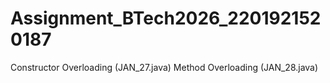 # Assignment_BTech2026_2201921520187
Constructor Overloading (JAN_27.java)
Method Overloading (JAN_28.java)
